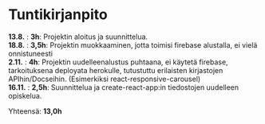 # Tuntikirjanpito

**13.8.** : **3h**: Projektin aloitus ja suunnittelua.  
**18.8.** : **3,5h**: Projektin muokkaaminen, jotta toimisi firebase alustalla, ei vielä onnistuneesti  
**2.11.** : **4h**: Projektin uudelleenalustus puhtaana, ei käytetä firebase, tarkoituksena deployata herokulle, tutustuttu erilaisten kirjastojen APIhin/Docseihin. (Esimerkiksi react-responsive-carousel)  
**16.11.** : **2,5h**: Suunnittelua ja create-react-app:in tiedostojen uudelleen opiskelua.  

Yhteensä: **13,0h**
